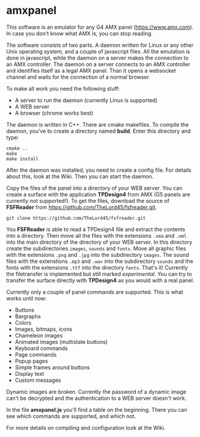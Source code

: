 # amxpanel
This software is an emulator for any G4 AMX panel (https://www.amx.com).
In case you don't know what AMX is, you can stop reading.

The software consists of two parts. A daemon written for Linux or any other Unix
operating system, and a couple of javascript files. All the emulation is done in
javascript, while the daemon on a server makes the connection to an AMX controller.
The daemon on a server connects to an AMX controller and identifies itself as a
legal AMX panel. Than it opens a websocket channel and waits for the connection of
a normal browser.

To make all work you need the following stuff:

* A server to run the daemon (currently Linux is supported)
* A WEB server
* A browser (chrome works best)

The daemon is written in C++. There are cmake makefiles. To compile the daemon,
you've to create a directory named **build**. Enter this directory and type:

    cmake ..
    make
    make install

After the daemon was installed, you need to create a config file. For details about this,
look at the Wiki. Then you can start the daemon.

Copy the files of the panel into a directory of your WEB server. You can create a
surface with the application **TPDesign4** from AMX (G5 panels are currently not
supported!). To get the files, download the source of **FSFReader** from https://github.com/TheLord45/fsfreader.git.

    git clone https://github.com/TheLord45/fsfreader.git

You **FSFReader** is able to read a TPDesign4 file and extract the contents into
a directory. Then move all the files with the extensions `.xma` and `.xml` into the main directory
of the directory of your WEB server. In this directory create the subdirectories `images`,
`sounds` and `fonts`. Move all graphic files with the extensions `.png` and `.jpg` into
the subdirectory `images`.  The sound files with the extenstions `.mp3` and `.wav` into
the subdirectory `sounds` and the fonts with the extensions `.ttf` into the directory
`fonts`. That's it!
Currently the filetransfer is implemented but still marked _experimental_. You can try to
transfer the surface directly with **TPDesign4** as you would with a real panel.

Currently only a couple of panel commands are supported. This is what works until now:

* Buttons
* Bargraphs
* Colors
* Images, bitmaps, icons
* Chameleon images
* Animated images (multistate buttons)
* Keyboard commands
* Page commands
* Popup pages
* Simple frames around buttons
* Display text
* Custom messages

Dynamic images are broken. Currently the password of a dynamic image can't be
decrypted and the authentication to a WEB server doesn't work.

In the file **amxpanel.js** you'll find a table on the beginning. There you can
see which commands are supported, and which not.

For more details on compiling and configuration look at the Wiki.


